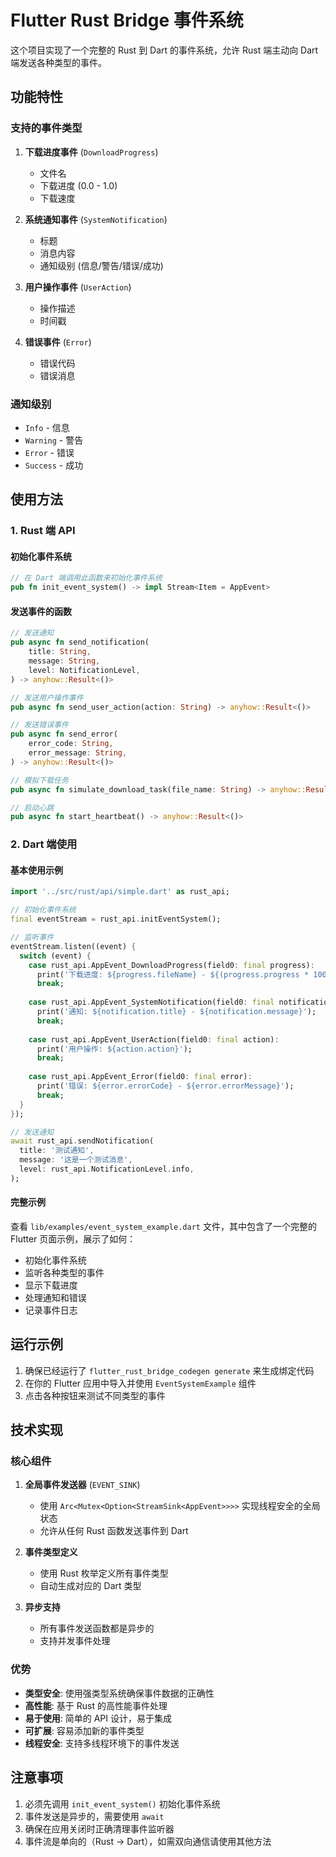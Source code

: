 # Flutter Rust Bridge 事件系统

这个项目实现了一个完整的 Rust 到 Dart 的事件系统，允许 Rust 端主动向 Dart 端发送各种类型的事件。

## 功能特性

### 支持的事件类型

1. **下载进度事件** (`DownloadProgress`)
   - 文件名
   - 下载进度 (0.0 - 1.0)
   - 下载速度

2. **系统通知事件** (`SystemNotification`)
   - 标题
   - 消息内容
   - 通知级别 (信息/警告/错误/成功)

3. **用户操作事件** (`UserAction`)
   - 操作描述
   - 时间戳

4. **错误事件** (`Error`)
   - 错误代码
   - 错误消息

### 通知级别

- `Info` - 信息
- `Warning` - 警告
- `Error` - 错误
- `Success` - 成功

## 使用方法

### 1. Rust 端 API

#### 初始化事件系统
```rust
// 在 Dart 端调用此函数来初始化事件系统
pub fn init_event_system() -> impl Stream<Item = AppEvent>
```

#### 发送事件的函数
```rust
// 发送通知
pub async fn send_notification(
    title: String,
    message: String,
    level: NotificationLevel,
) -> anyhow::Result<()>

// 发送用户操作事件
pub async fn send_user_action(action: String) -> anyhow::Result<()>

// 发送错误事件
pub async fn send_error(
    error_code: String,
    error_message: String,
) -> anyhow::Result<()>

// 模拟下载任务
pub async fn simulate_download_task(file_name: String) -> anyhow::Result<()>

// 启动心跳
pub async fn start_heartbeat() -> anyhow::Result<()>
```

### 2. Dart 端使用

#### 基本使用示例
```dart
import '../src/rust/api/simple.dart' as rust_api;

// 初始化事件系统
final eventStream = rust_api.initEventSystem();

// 监听事件
eventStream.listen((event) {
  switch (event) {
    case rust_api.AppEvent_DownloadProgress(field0: final progress):
      print('下载进度: ${progress.fileName} - ${(progress.progress * 100).toInt()}%');
      break;
      
    case rust_api.AppEvent_SystemNotification(field0: final notification):
      print('通知: ${notification.title} - ${notification.message}');
      break;
      
    case rust_api.AppEvent_UserAction(field0: final action):
      print('用户操作: ${action.action}');
      break;
      
    case rust_api.AppEvent_Error(field0: final error):
      print('错误: ${error.errorCode} - ${error.errorMessage}');
      break;
  }
});

// 发送通知
await rust_api.sendNotification(
  title: '测试通知',
  message: '这是一个测试消息',
  level: rust_api.NotificationLevel.info,
);
```

#### 完整示例

查看 `lib/examples/event_system_example.dart` 文件，其中包含了一个完整的 Flutter 页面示例，展示了如何：

- 初始化事件系统
- 监听各种类型的事件
- 显示下载进度
- 处理通知和错误
- 记录事件日志

## 运行示例

1. 确保已经运行了 `flutter_rust_bridge_codegen generate` 来生成绑定代码
2. 在你的 Flutter 应用中导入并使用 `EventSystemExample` 组件
3. 点击各种按钮来测试不同类型的事件

## 技术实现

### 核心组件

1. **全局事件发送器** (`EVENT_SINK`)
   - 使用 `Arc<Mutex<Option<StreamSink<AppEvent>>>>` 实现线程安全的全局状态
   - 允许从任何 Rust 函数发送事件到 Dart

2. **事件类型定义**
   - 使用 Rust 枚举定义所有事件类型
   - 自动生成对应的 Dart 类型

3. **异步支持**
   - 所有事件发送函数都是异步的
   - 支持并发事件处理

### 优势

- **类型安全**: 使用强类型系统确保事件数据的正确性
- **高性能**: 基于 Rust 的高性能事件处理
- **易于使用**: 简单的 API 设计，易于集成
- **可扩展**: 容易添加新的事件类型
- **线程安全**: 支持多线程环境下的事件发送

## 注意事项

1. 必须先调用 `init_event_system()` 初始化事件系统
2. 事件发送是异步的，需要使用 `await`
3. 确保在应用关闭时正确清理事件监听器
4. 事件流是单向的（Rust → Dart），如需双向通信请使用其他方法